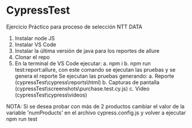 # CypressTest
Ejercicio Práctico para proceso de selección NTT DATA

1. Instalar node JS 
2. Instalar VS Code
3. Instalar la última versión de java para los reportes de allure
4. Clonar el repo
5. En la terminal de VS Code ejecutar:
 a. npm i
 b. npm run test:report:allure, con este comando se ejecutan las pruebas y se genera el reporte
Se ejecutan las pruebas generando:
 a. Reporte (cypressTest\cypress\reports\html)
 b. Capturas de pantalla (cypressTest\screenshots\purchase.test.cy.js)
 c. Video (cypressTest\cypress\videos)


NOTA: Si se desea probar con más de 2 productos cambiar el valor de la variable 'numProducts'
en el archivo cypress.config.js y volver a ejecutar npm run test
